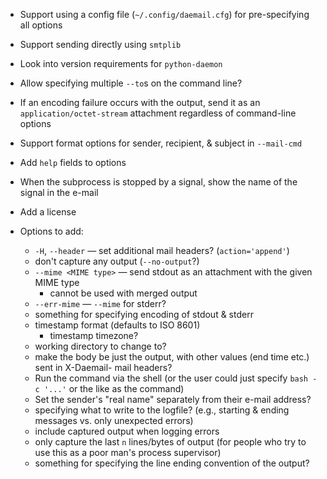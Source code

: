 - Support using a config file (`~/.config/daemail.cfg`) for pre-specifying all
  options
- Support sending directly using `smtplib`
- Look into version requirements for `python-daemon`
- Allow specifying multiple `--to`s on the command line?
- If an encoding failure occurs with the output, send it as an
  `application/octet-stream` attachment regardless of command-line options
- Support format options for sender, recipient, & subject in `--mail-cmd`
- Add `help` fields to options
- When the subprocess is stopped by a signal, show the name of the signal in
  the e-mail
- Add a license

- Options to add:
    - `-H`, `--header` — set additional mail headers? (`action='append'`)
    - don't capture any output (`--no-output`?)
    - `--mime <MIME type>` — send stdout as an attachment with the given MIME
      type
        - cannot be used with merged output
    - `--err-mime` — `--mime` for stderr?
    - something for specifying encoding of stdout & stderr
    - timestamp format (defaults to ISO 8601)
        - timestamp timezone?
    - working directory to change to?
    - make the body be just the output, with other values (end time etc.) sent
      in X-Daemail- mail headers?
    - Run the command via the shell (or the user could just specify `bash -c
      '...'` or the like as the command)
    - Set the sender's "real name" separately from their e-mail address?
    - specifying what to write to the logfile? (e.g., starting & ending
      messages vs. only unexpected errors)
    - include captured output when logging errors
    - only capture the last `n` lines/bytes of output (for people who try to
      use this as a poor man's process supervisor)
    - something for specifying the line ending convention of the output?
